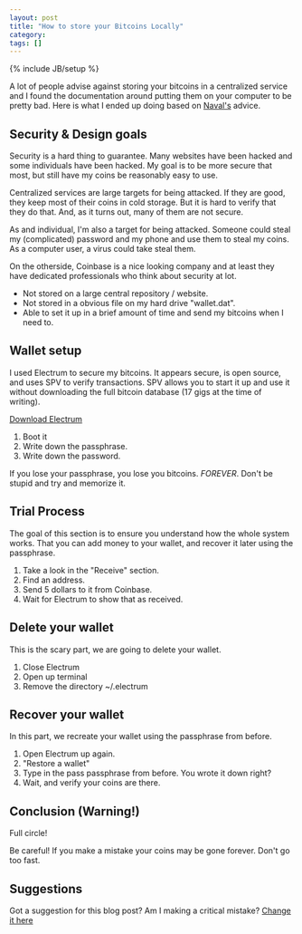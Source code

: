```yaml
---
layout: post
title: "How to store your Bitcoins Locally"
category:
tags: []
---
```

{% include JB/setup %}

A lot of people advise against storing your bitcoins in a centralized service and I found the documentation around putting them on your computer to be pretty bad. Here is what I ended up doing based on [Naval's](https://twitter.com/naval) advice.

## Security & Design goals

Security is a hard thing to guarantee. Many websites have been hacked and some individuals have been hacked. My goal is to be more secure that most, but still have my coins be reasonably easy to use.

Centralized services are large targets for being attacked. If they are good, they keep most of their coins in cold storage. But it is hard to verify that they do that. And, as it turns out, many of them are not secure.

As and individual, I'm also a target for being attacked. Someone could steal my (complicated) password and my phone and use them to steal my coins. As a computer user, a virus could take steal them.

On the otherside, Coinbase is a nice looking company and at least they have dedicated professionals who think about security at lot.

- Not stored on a large central repository / website.
- Not stored in a obvious file on my hard drive "wallet.dat".
- Able to set it up in a brief amount of time and send my bitcoins when I need to.

## Wallet setup

I used Electrum to secure my bitcoins. It appears secure, is open source, and uses SPV to verify transactions. SPV allows you to start it up and use it without downloading the full bitcoin database (17 gigs at the time of writing).

[Download Electrum](https://electrum.org/download.html)

1. Boot it
2. Write down the passphrase.
3. Write down the password.

If you lose your passphrase, you lose you bitcoins. *FOREVER*. Don't be stupid and try and memorize it.

## Trial Process

The goal of this section is to ensure you understand how the whole system works. That you can add money to your wallet, and recover it later using the passphrase.

1. Take a look in the "Receive" section.
2. Find an address.
3. Send 5 dollars to it from Coinbase.
4. Wait for Electrum to show that as received.

## Delete your wallet

This is the scary part, we are going to delete your wallet.

1. Close Electrum
2. Open up terminal
3. Remove the directory ~/.electrum

## Recover your wallet

In this part, we recreate your wallet using the passphrase from before.

1. Open Electrum up again.
2. "Restore a wallet"
3. Type in the pass passphrase from before. You wrote it down right?
4. Wait, and verify your coins are there.

## Conclusion (Warning!)

Full circle!

Be careful! If you make a mistake your coins may be gone forever. Don't go too fast.

## Suggestions

Got a suggestion for this blog post? Am I making a critical mistake? [Change it here](https://hackpad.com/How-to-store-your-Bitcoins-Locally-F7YThRnU0zH)

